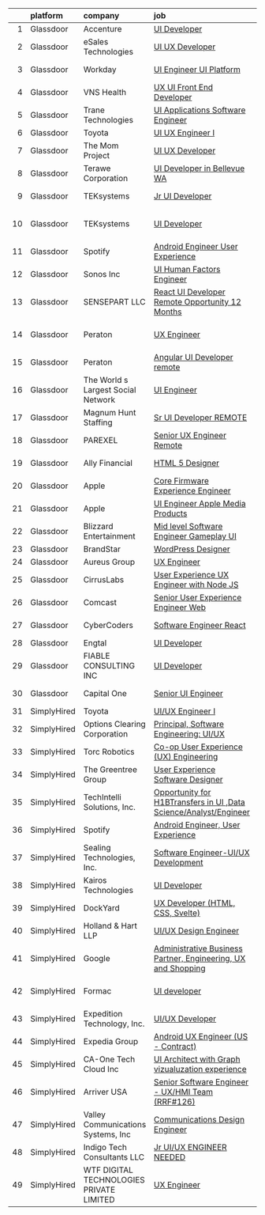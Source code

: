 

|    | platform    | company                                  | job                                                                                                                                                                                                                                                                                                                                                                                                                                                                                                                                                                                                                                                                                                                                                                                                                                                                                                                                                                                                                                                                                                                                                                                                                                                                                                                                                                                                                                                                                                                                                                      | update_time   | location                |
|---:|:------------|:-----------------------------------------|:-------------------------------------------------------------------------------------------------------------------------------------------------------------------------------------------------------------------------------------------------------------------------------------------------------------------------------------------------------------------------------------------------------------------------------------------------------------------------------------------------------------------------------------------------------------------------------------------------------------------------------------------------------------------------------------------------------------------------------------------------------------------------------------------------------------------------------------------------------------------------------------------------------------------------------------------------------------------------------------------------------------------------------------------------------------------------------------------------------------------------------------------------------------------------------------------------------------------------------------------------------------------------------------------------------------------------------------------------------------------------------------------------------------------------------------------------------------------------------------------------------------------------------------------------------------------------|:--------------|:------------------------|
|  1 | Glassdoor   | Accenture                                | [UI Developer](https://www.glassdoor.com/partner/jobListing.htm?pos=109&ao=1110586&s=58&guid=0000018113c461f4868870855ae5ff6a&src=GD_JOB_AD&t=SR&vt=w&cs=1_88b8b156&cb=1653894046535&jobListingId=1007896601129&cpc=D69957E0862862E0&jrtk=3-0-1g49s8ohcpv1e801-1g49s8ohpq0ta800-9bb60e06a030e141--6NYlbfkN0APE6fJhDGMuC5jbJTJUCIacRGCS_mnoKGgY-k6jMj3Os1Vlfk0IYRj9WwqjqBzk7obuJZ5Ty4UDGgvfiQh4449kyZcv_6AJulA2UipyYwpUw8p0zq5dKa1raenwfGjalYgtL0OFxPVq031mEBufGItK4YyFJuuaFq_o9PqGaRgRwQTqYk9BXetyDdImdrYZ3gYY2g9RmlZTIJgvOVnMA1SYvdRaFgrT5cyWpmrUCH2qF2VWwSLM24iSLetLZF2j7dNt1W67MvBjKgeeFNGIQwqrF2SataAf7jkT0b-qbcWsABJpPUkFWsSPGOB-afZE9ON3O6wTUE9yZk204Uyyl2SkkKm8Vo9OaJju2Wiehg2_1B-L0ExBsVPeOOIPuTwEfQZAVWWkRxDN0_HyD9NYUj6E_1IBS-NF1pjSN32eQHz26SQYZDwu-5lxCpYmRCYbOKGlGTgaPwS1CnipvkcgRM8qcf6PAqJgFFGw-V0iE7-3QGTmXvqUkVJaHB14gi5caXdbM8wBV5zVSdpGi_bEUIpqQL5u-HPZXlycBrRGQuEFOE-4LTDg-lBBmeoLPonNletxDNHpBruHrcyoEzSmmOhN8sQnRQ8lWC0bG0s6vypvPeKpwEKe8g4)                                                                                                                                                                                                                                                                                                                                                                                                                                                                                                                                                                                                       | 3d            | Plano, TX               |
|  2 | Glassdoor   | eSales Technologies                      | [UI   UX Developer](https://www.glassdoor.com/partner/jobListing.htm?pos=124&ao=1136043&s=58&guid=0000018113c461f4868870855ae5ff6a&src=GD_JOB_AD&t=SR&vt=w&cs=1_205f9bb6&cb=1653894046537&jobListingId=1007900697465&jrtk=3-0-1g49s8ohcpv1e801-1g49s8ohpq0ta800-e719f2d9e5b55b6b-)                                                                                                                                                                                                                                                                                                                                                                                                                                                                                                                                                                                                                                                                                                                                                                                                                                                                                                                                                                                                                                                                                                                                                                                                                                                                                       | 24h           | West Babylon, NY        |
|  3 | Glassdoor   | Workday                                  | [UI Engineer   UI Platform ](https://www.glassdoor.com/partner/jobListing.htm?pos=130&ao=1136043&s=58&guid=0000018113c461f4868870855ae5ff6a&src=GD_JOB_AD&t=SR&vt=w&cs=1_1b178f1d&cb=1653894046538&jobListingId=1007891687468&jrtk=3-0-1g49s8ohcpv1e801-1g49s8ohpq0ta800-abf9ac628bfc9342-)                                                                                                                                                                                                                                                                                                                                                                                                                                                                                                                                                                                                                                                                                                                                                                                                                                                                                                                                                                                                                                                                                                                                                                                                                                                                              | 4d            | Pleasanton, CA          |
|  4 | Glassdoor   | VNS Health                               | [UX UI Front End Developer](https://www.glassdoor.com/partner/jobListing.htm?pos=110&ao=1110586&s=58&guid=0000018113c461f4868870855ae5ff6a&src=GD_JOB_AD&t=SR&vt=w&cs=1_2d6929ae&cb=1653894046535&jobListingId=1007901437375&cpc=FB7E4A1762AE5BEC&jrtk=3-0-1g49s8ohcpv1e801-1g49s8ohpq0ta800-9ad0c6338df832f1--6NYlbfkN0AsH3E7n5ny7Bi-dP3F5AKWLEV5I-6R1KnenKG6VJTQLziLDwHlgzFTB4XmwZNSNDAqfAc4alw6ELLXa0dV6Y6DNJKHCcp01v5tOSsgkZVNjaSPVA3GQKxkFrfyX0A8fj_FGk2holKrHG-E4M3lZeqSJgYfjplO399UQ46T3w6aqaCCyxg6STQVMwEZ0EM0E2x00_VEOx3EYGAjeZYor9ekb8mEj6zgMYQyQaHjLAINmEL-iSJ6Kfk3HqFJAy2saxQeJDVId_SvaYn15w__gWYidSxC-NbP0rGzWZFDSGkvJHh41veJ9ngGL2CdO8KJtoo8hiUIzcbcL30QZGqysEUJbOreD8sBGiFbQVffeIZKPLeKnamt5xtlkL1zxVzbHBVwLyf36H7FPPYit7H_aao2o1wiWMqmLVwgfWb4XSdx8SvcAQk51deY)                                                                                                                                                                                                                                                                                                                                                                                                                                                                                                                                                                                                                                                                                                                                                                                          | 24h           | New York, NY            |
|  5 | Glassdoor   | Trane Technologies                       | [UI Applications Software Engineer](https://www.glassdoor.com/partner/jobListing.htm?pos=104&ao=1110586&s=58&guid=0000018113c461f4868870855ae5ff6a&src=GD_JOB_AD&t=SR&vt=w&cs=1_3ecb06a1&cb=1653894046534&jobListingId=1007892151561&cpc=147D4D73437F2C39&jrtk=3-0-1g49s8ohcpv1e801-1g49s8ohpq0ta800-a440d0cae0d8716c--6NYlbfkN0Da44vtOp6gikr8DZH0EXuV_TqGL9GOBsYLC_HWBST2HHQE6ZuzaTGDDLQ99SW7YuLpkPXQqF7oEX6PtmqV3YqcS4xDreCGxzT1UE0IEyoRoXtU9c2km0WdHIg3TxE6Pqsr37Sj1nuEs-PL9mpjv8XGeJ1zYgUpKk1sRj6ltpvw54HQYZTqIUQgYfMUJu00L0gIYvl8BSybNJc8LQ2IcnEr4gGPuaSCOOMzI0ZuSxQJ1lNMyrKL9qSy8HV-3_TvcGI2lof4rDYqMwl_U_pMF-ZiwlJQCCcB6jIAODehCEeuAt6ZEVC_HLjwyUgjqumWpMoB1Oa7AXFUgvbpzR7gsd5hjd80FQOpQvebhT-ig3H-953LugfE-0_M1LkmXBhviqrVilj38j8GM-gitpJ4b3NCSCHsXgdkTZO92pIrT6Q13fSfgjJOJ6iysdUBpkZ9iVBdMnWSw1lD5E4KfMO4ynFclhJtWtPle4X8ToVbu91eMKLGryta2w9JVdy5uqe-3ipc0Bk2t1VRCVksI2nWU1HdIU5EbMVa7n_rLEsTmzmvsmI93cM49u6arItnox4f97dFYAzpE7UniU7J3yGE2W9DDYPszpnSb1rbHNCD9sjSiy0QnV6lt-rGqy53SLieM4lz03RMQbvBgtQGQUuc0NvORN7jqp5NEkM_LqsWCKAE_7_cj5Hu8ef-qpexrclRZMZRlNw25x5NU9YRX4H5MoLELzHBJN7V3cQ3lM6Hvjqhc2J7z8iI0cZOcjJ0VdgfNv3h4_eoeVhLDzJUFw5PRzS3YW86PGyLE2fAB-nC_QOMWBaKQxZqE9Y9zxefVU9UpsgwpTEiPObZ96ue5YaPGbpFa9ZTLM_1MwHsKq_zyanfur13tYdddR6LKXb6WqCETby_gVihTWoBCNW9gbpM50h7kfYmot-K1jgOPj59uUPCx0Hfv92XyTGP16EUlokSSL1NXtq3gBPVBFp-95gqAxGoYBMqRI0taUwFICb5t-cT9fnhIZAREI0z0vC-yC3Xw5HFkS86A2dK5wPT0puT_KzJuKUmCSUrexlusywcFdAH2fIuM52YjaC_2HZbjkYAMLEwIqVEIkcd0EXJC2HuGvhRDFhlycOoXJcwVJgg8Snzgr_LJjiLpWNqrx7jT4H3iWWlDakZhrWhdAYXCvmQin4_)                  | 4d            | Saint Paul, MN          |
|  6 | Glassdoor   | Toyota                                   | [UI UX Engineer I](https://www.glassdoor.com/partner/jobListing.htm?pos=123&ao=1136043&s=58&guid=0000018113c461f4868870855ae5ff6a&src=GD_JOB_AD&t=SR&vt=w&cs=1_b9a417de&cb=1653894046537&jobListingId=1007873584971&jrtk=3-0-1g49s8ohcpv1e801-1g49s8ohpq0ta800-9d3f972a76d415fa-)                                                                                                                                                                                                                                                                                                                                                                                                                                                                                                                                                                                                                                                                                                                                                                                                                                                                                                                                                                                                                                                                                                                                                                                                                                                                                        | 11d           | Plano, TX               |
|  7 | Glassdoor   | The Mom Project                          | [UI UX Developer](https://www.glassdoor.com/partner/jobListing.htm?pos=113&ao=1110586&s=58&guid=0000018113c461f4868870855ae5ff6a&src=GD_JOB_AD&t=SR&vt=w&cs=1_8eddfae2&cb=1653894046536&jobListingId=1007896400746&cpc=56C4EA4A1A191A49&jrtk=3-0-1g49s8ohcpv1e801-1g49s8ohpq0ta800-11338660236dc7e5--6NYlbfkN0BDp_epf89aHDQhKpPegNJQ_ldQpEFZQsM9OcONMGxWx6pU56EKHF58QjVdAUvn2gU_Aj6odxKroJTXHQxb97KH7onjt_WMSCm8TWkvBYGXbyKwjKosRWFNe_YSlC9dY90370d8TJA6vOYh8p1K9ASuqmO8XaeRIHVJeaFeWXCNqsWLa9ng02Ge2YYMh9H22EcoFncZ_DJmPue50cOMF0BHNbmEsnm_GxcTOI3sEKtRhy7-kwoZUbEJxE-IZ5TdyEr8h1-rgobCJNYCmvQ-ImAYEytI5tAiBfBT_F2xdPZZ5qq9rJP_nj6U93p742PImLm53xbwHUAs73VS9P4PC7-3XReqkRPkZXFWYbqGTpMhDjxxy8c_WfkaPcSg0EyA0wEbfcjmtrLeTFVJdQq00IJqoNhn4rbM4Dd4wv-F3AzaQ7klqvsOWLoImdrsfSfZ1XzgXYnnSvvpaYGhPzwBjOG8Uugg3GatCehtwIyjg619vf7-x7BLPOGOfaBpjR_sRlFYx72yhMfQlIhEJNy93b4eAz7vhwXH5C3yiZ_7APPUD--n5H3Hm4yZsVxVDC3YBi8%3D)                                                                                                                                                                                                                                                                                                                                                                                                                                                                                                                                                                                                                                                      | 3d            | Remote                  |
|  8 | Glassdoor   | Terawe Corporation                       | [UI Developer in Bellevue  WA](https://www.glassdoor.com/partner/jobListing.htm?pos=101&ao=1110586&s=58&guid=0000018113c461f4868870855ae5ff6a&src=GD_JOB_AD&t=SR&vt=w&ea=1&cs=1_19b91864&cb=1653894046534&jobListingId=1007900149433&cpc=087FCE1F8A501AB7&jrtk=3-0-1g49s8ohcpv1e801-1g49s8ohpq0ta800-c1ff32f4f4e1422f--6NYlbfkN0Cp_WSJKd_Pz82imZmURPbhd3kYBsiZi4lpMLOH6vOlLErgHEpgfNVH7QpIVZOBPGJxkgUlcjByhOgPhjT1bzqZ-M8-CuZTcseKeb_ogxjtcGSfieEV7l2gT9ViJ1zWOl1Kf99DToiu5u7eZbZfJWBRA-UcgmUx1VsWTMW0gJKCcH6yxzAdSvg8dYx--1PgSBuY72bLzhucppS9z1QdomteZmhU6WyMnM2t3yOhn0WOxH1YmRuyBfnrAY6UY-B40Ft-qv8YAKBfs2LEBDki0AwBdrVcbJa4SvjDwTy4ST3XcQlHlxYAzxYyktQBwnHe0AL05U3qxOw-lyd36VhHGtKuISitSRFMQiqGStdjTKptjbeFSCG6gu4J4mgpF2DsJzxKWnIowLfJ6Uh9CeJ1OTeCkRaLA9qIV-xP4GtumLYI528ylewsVAdcz3isAbYbFqMKnKwo4jXVX9_k3kZPGVlqvb61T-WyHU__uLL-ahh4o2A4Moja3oRqmWMpCFCvM5-XLM8slaFg5A%3D%3D)                                                                                                                                                                                                                                                                                                                                                                                                                                                                                                                                                                                                                                                                                      | 1d            | Bellevue, WA            |
|  9 | Glassdoor   | TEKsystems                               | [Jr  UI Developer](https://www.glassdoor.com/partner/jobListing.htm?pos=121&ao=1110586&s=58&guid=0000018113c461f4868870855ae5ff6a&src=GD_JOB_AD&t=SR&vt=w&cs=1_c6166fe0&cb=1653894046537&jobListingId=1007893638698&cpc=F41FEAB56D215062&jrtk=3-0-1g49s8ohcpv1e801-1g49s8ohpq0ta800-da3666d526cd1485--6NYlbfkN0AuKz8EBO1xHDEL7V2YF9xF3dC_I9B9i-Zw2Jh8clPMK9BxhHDJszxSyW718EipT5NC5IoCf-n2g-0VdV4fDL8IW2sF55RYvIvA8qmW1mOCeNl6aW_b-mKAo1AZVKnVOOS4M1scR0i6wJIFKlEk7Oe1AT-L3kJkAWBiOak_jiGwXnrcHQkTjOWwTmA2rJpfpt852pu1PLWPaPcJMui11QvcPgD9-uw5F4jSy8Mm7LLDZgbSydBQ54jJlGn1FLr4Gpjd9EBykUy8Eh9G6d26AzXHbsWszt_npbEB9HifkH6QFiOLHXKXWdRC87Wmy_LCnbGDtViZf0B7qhG1X4vZk-O-NbPZp7d0RZ5yCMHBFLC-20PAvlt4MVhyY4vkyMhpdzpoSLsaZOvysBvKJCADRlTw9zykySl8TyMDhywucj9O8v9OzWGc2h2PgTd0a4dxOApdHvGtOZvn_l2t90kt8Hf9rPTnkMiys8VWj9v4Dua_7VGsvUVmdUnP9C-x33FzxQJ8VTMB0bv8ZHuMDUeCcwb4-KsVstUUEbBN7_0bRDPAj6aprW-etyT-RO4SlnWRuPVNaEPpZdvjkGxDCfvYRIdD8Srq3XHZWBBVX2lEJ4WqTMYaLXQUt042qMwxwp7A9yB6Oy2Vbxj7yFJhgpFHg2Y0WroAntFtmmC1pWddIujN9DCqeetyPE6JdgJ_pzAAyAFS1LZOxqZZSdh3GHPMG5vsblR4IyvkC5-wQfxmquT1kXNDs2M3cHslGrLSq_vwkvCOETmg31cpqY19GOmDUmWKc2Nqf5WdoVa3PQgrH1B7AF7kgqwXeXIU82IbiaGPkurTGrIe7jMh9ALFHr8jxRRYOoaQRCv36SCMTjGqQmkB_DB4BH0QXXD7fMFZ_2wwDCGgz3l-xX8PnCEdx1_C7-fY1QAcwNzQ3g7jEViWsP38EQGuRPQhl6tvaO5FOciJoRQ%3D)                                                                                                                                                                                                                                                     | 4d            | Charlotte, NC           |
| 10 | Glassdoor   | TEKsystems                               | [UI Developer](https://www.glassdoor.com/partner/jobListing.htm?pos=118&ao=1110586&s=58&guid=0000018113c461f4868870855ae5ff6a&src=GD_JOB_AD&t=SR&vt=w&cs=1_5fd4bd14&cb=1653894046536&jobListingId=1007899975066&cpc=6FC5BA77C9A4CD78&jrtk=3-0-1g49s8ohcpv1e801-1g49s8ohpq0ta800-ce715bfbd25dae1e--6NYlbfkN0AuKz8EBO1xHDEL7V2YF9xF3dC_I9B9i-Zw2Jh8clPMK9BxhHDJszxSyW718EipT5N7Q3Ekx4d4qi2SJ7icRayV1QmNpZwwYWRADWn0lpK7zWSkPIddu19Hlrmk5p7Lvzxv3elXwP0IYoxJxDOrN7Zz7ZcD3Daty3FA-3NGK_Av1JsscedGiTiWJuxTJht3sziQsorANva62wQPw5ChlLueaBb0QdRtFvva09FpdblKzdZHZe7zCvYEOqE5gwUMvqCkzQrkZZr0Xg9T2qHIFUTCpz8gbSaUmtp9nep-O-NqjkBuLo-u6eNt1u8xLM_0_iJI8Uhz8zSLNKdLL8kDFz_xbrJedoW0Oy61KcxhAy9yzeNVEHaViNViebt9BcKSYl7GMNoQL2PC9QeDGrJ3H9rzkaeNTVyAwvfoTLtDSu81dhqToHPpE18Vtb3M0uB-T6T1lPSNTtFun5xHkdfgaaP3UthKy-RipwNySQrDg18U_-KBcGMFRdIC9bqi_kR1mWOCOYxcaxiybthms2EmkqX_OfDk5WLzL66s2E7WyynwPUHv8dpUtlTV23_4hBV7rtkifO7g5SxHRVrf61FjrCaayBHnRu7GBXLA-kUD2M2YcNDT-_3oFgfI96puh54n6pguF-vFFxqwFm1D0Xof6IX9oKkRmoPKTWCpPKsrh-7AFFcN8IAE7DbUbjyn10H7tSgSx9Oa1wIZ3rKBRlCLFO4XvLGQ-r9IDsE2q4eZhgBZ5rHiVSM3iS6Vv6xwAB-yaLuYVpB603icNU90S_6qDLTPayoNQMclNLz1bqu6rL29oXIsPM82OOBikS31yhsGYUIQwc9XIeCMWS2_hH4cmvVdjHguS-VlC8_i2Wudz7m2p1oIb87gD6f1SVMP23Nka3Sj40nWmLqIGjuDi9rtD1yNZF8vjJyFUjDhOANpsXZQ9XtinIeWGFJYve5OWuanOio%3D)                                                                                                                                                                                                                                                         | 1d            | San Francisco, CA       |
| 11 | Glassdoor   | Spotify                                  | [Android Engineer  User Experience](https://www.glassdoor.com/partner/jobListing.htm?pos=125&ao=1136043&s=58&guid=0000018113c461f4868870855ae5ff6a&src=GD_JOB_AD&t=SR&vt=w&cs=1_77f76915&cb=1653894046537&jobListingId=1007897997035&jrtk=3-0-1g49s8ohcpv1e801-1g49s8ohpq0ta800-b4acec4aa6456567-)                                                                                                                                                                                                                                                                                                                                                                                                                                                                                                                                                                                                                                                                                                                                                                                                                                                                                                                                                                                                                                                                                                                                                                                                                                                                       | 2d            | New York, NY            |
| 12 | Glassdoor   | Sonos  Inc                               | [UI Human Factors Engineer](https://www.glassdoor.com/partner/jobListing.htm?pos=127&ao=1136043&s=58&guid=0000018113c461f4868870855ae5ff6a&src=GD_JOB_AD&t=SR&vt=w&cs=1_e6763460&cb=1653894046537&jobListingId=1007877047303&jrtk=3-0-1g49s8ohcpv1e801-1g49s8ohpq0ta800-b27dbd96065adaa7-)                                                                                                                                                                                                                                                                                                                                                                                                                                                                                                                                                                                                                                                                                                                                                                                                                                                                                                                                                                                                                                                                                                                                                                                                                                                                               | 10d           | Boston, MA              |
| 13 | Glassdoor   | SENSEPART LLC                            | [React UI Developer   Remote Opportunity   12  Months](https://www.glassdoor.com/partner/jobListing.htm?pos=128&ao=1136043&s=58&guid=0000018113c461f4868870855ae5ff6a&src=GD_JOB_AD&t=SR&vt=w&ea=1&cs=1_6a5ea971&cb=1653894046537&jobListingId=1007885369787&jrtk=3-0-1g49s8ohcpv1e801-1g49s8ohpq0ta800-487bf22ac2bf334d-)                                                                                                                                                                                                                                                                                                                                                                                                                                                                                                                                                                                                                                                                                                                                                                                                                                                                                                                                                                                                                                                                                                                                                                                                                                               | 6d            | Remote                  |
| 14 | Glassdoor   | Peraton                                  | [UX Engineer](https://www.glassdoor.com/partner/jobListing.htm?pos=103&ao=1110586&s=58&guid=0000018113c461f4868870855ae5ff6a&src=GD_JOB_AD&t=SR&vt=w&cs=1_8a0b13d1&cb=1653894046534&jobListingId=1007890723393&cpc=21001CD36CB5FE0E&jrtk=3-0-1g49s8ohcpv1e801-1g49s8ohpq0ta800-23fcaba030f77565--6NYlbfkN0Cx7R8OmodZU4Ze4hnUhR0Myw3_voyDLMHXumN7ynSuTrXceT3foN28OOGtcbbQ_74ODhSfwXe6eH8GXX8rjNUYwgZ3QRaaGDM5nf6nZyZ3rrjCJQnF26jD05UVtNang_5WhAO3rejQu_9OJDC0vWifnHP3NKTC_4uZ0BgB4JVHyITwfGRUUQGeQKQr09zg08gcd796FVwcRL4l9z44ACgdeX-HCWJgZIU171Sjr2F_pohJdoDg8hFqC6qhSS-zIJgE1t5TNRlyOj7Qfprl1pakw2D55PjtgMWYoPdejQb-HyRudNo1pv_sfueoi8KEHkRc_GVtkDz1WOM5J1oQLd9L_2Pu0zn9x7vfayNEgdcXRk7O0SqXUCg7t46RvyrN-pRd0pFniCGtpTru5-h9ZPs5BhZoWuX38eMiBvyldKzQ9WYteN2Bm2-j5YugsxHDkeW0Qj0wAX1dgGRTdNa0F-nsGmVHcj6WR8L7BohSTpDTk1TQK4WiMgzC_JP_GqqpQJhp31ZVd-Uiriptd0FE_c3WgzuppOFqRcf1lWqnkAPYCbnQDAC3GNHgMA8leNfD098zO5BqT2ZxGC6AwoBISn3n9QSZFNZyBbptRJJHKOw1a7VVpNikmFo-Cr_HbwV0WuMbazqKqtSs4sXy2sVwQmS6Q3i4zpK2jyQD1CbwpaOnjDsPVHTDfhl7irb-4_xt6HyQH-IOZv2qD-M3wpYohY4hXCjlMYudZ33GWB_bxX1puejREpMl33aFUCIhV5OXNCZboAZHtppK2t9dGAeOs43nsefawjqAVo8LkdUFemETvXn_KalgMMoS3CK61x3nXDlU_KYx0aQYjbuT3vMiItjYkuXJcWE2tH1pkc2axDz5zqYa13BMvIRWMXtePIymSV5AH9d5kC6rg0fgTsfGf-7Rh4fDa3CcUL1JwRHPX_fkVY0ixiDu6Y66JsGAnKip6wd3gq8chjPNaVAmjy4j6zsLdhuVhdOSr6vUVsVKNZFEHH7Uw_OlUhCeOP8EgPs_oKlWLTnMZvtjlquYcVpWYBp_F747xFSaEhKbGCdlEPvCHXaTMZKoIR5c0haHVt6k_T-KPcR97r6yy8lErCvpnVTj)                                                                                                        | 5d            | Annapolis Junction, MD  |
| 15 | Glassdoor   | Peraton                                  | [Angular UI Developer   remote](https://www.glassdoor.com/partner/jobListing.htm?pos=108&ao=1110586&s=58&guid=0000018113c461f4868870855ae5ff6a&src=GD_JOB_AD&t=SR&vt=w&cs=1_e295cc36&cb=1653894046535&jobListingId=1007874017506&cpc=81AAE51C33FDE227&jrtk=3-0-1g49s8ohcpv1e801-1g49s8ohpq0ta800-4d0f8d86f214cb27--6NYlbfkN0Cx7R8OmodZU4Ze4hnUhR0Myw3_voyDLMHXumN7ynSuTrXceT3foN28OOGtcbbQ_75hkZ4KW0fuE74jSVBW_DJS8VOZNrBFHGWrGPWb3-qP4P2NKmwnLrVuBWJZsPloFfBViaaJliSvcs--y_1Cw7ac50ck-6GuYjFIzE78SuxB2Hi5KB7n-4_yQaTHAGZg-IBuF2uBGrh0it3lcwIPGlNx-lRG-SHYsIBc8ZF15xZuo1qzB8LR-uHMkzgPj2heNeKDaD1xM5rFecMxzFVTzDZAzO2SWh5QY2kUyP8Xe_CUtFANrO4ziIc4FQBIFlcwqBb-W-i-swZKC7GEooqHo2kSv9pkOx-VNJh-zS5QQX9r86zmgfyzs1I1AYGaRaR1jVS4UKLjY7H0YZXee19Ker4K2sBEQwz-yDuoNC2rv5W3zt6ZdfpgspKrNgKf6VJmZq6pUtJEqq1wjitF77kgUmxJD7AfDlxCUgn9zMorNhw40KQXzR14gf7vaenbnluW-BZ3Vnzoewg0pt7FKuIAujXCI82KlrKpgEZsArSH-MQLkIlhy0NsxwqKUQIyz4zXS0oz1AjHdsiCr43RL0QbeOvMgrrQnKxmgxC86rJL3A3RPJusqU8oCfCtqR3ApmfBOq9jkUzoEYks21uczwB5IlqD9xgeaLiILtskrdECQ5f4_99fOpVsoyKDpsBWWb6CqPoSY9tO_jr8CFz4yJqslCRFbkXU1j-0stlnxJbX1riODosbqais14Dpf3x46WWdX14giU93O7zO2ybvvY9fcobBtiDwtmKryzCROQNPLMt3vLyOO9LsSD3KWU9Y4rYb-8ps6XJUuUKRmuSIwXrohTAa8Y7igK3x3KUgzeoxxOB6Yje7r7l8h-LJFnZYCoEHj9gkyzADyoXyeuLtHViK0T9eu5N5v6EkacqcyIDNs9I6zIGe82FiRH3m806Fv5Y06pr5EZWnVDH87SMnXV0h4NUBfJYE7qmC_r21CWsuaS5sS7Q9FYc45B9YvJ5Vvn2njGHBrr1-mtiNVTARR_UrnB2ENSpk8wumRn6iyBfB_y4BUhojok4uLlIVUuJTN58bSv4fZb0nDKRgXG4WZuUZrkqOg22TLGFxe8MvanAIuJ7uc0RYRMjbOCW-Wu0oWQBH4bE%3D)                                        | 11d           | Chantilly, VA           |
| 16 | Glassdoor   | The World s Largest Social Network       | [UI Engineer](https://www.glassdoor.com/partner/jobListing.htm?pos=119&ao=1110586&s=58&guid=0000018113c461f4868870855ae5ff6a&src=GD_JOB_AD&t=SR&vt=w&ea=1&cs=1_45f43c64&cb=1653894046537&jobListingId=1007878120617&cpc=654405A9B1E0A9F5&jrtk=3-0-1g49s8ohcpv1e801-1g49s8ohpq0ta800-fa867e1279c29214--6NYlbfkN0DSgjPPcnEdvoK3uuxfISLALE6pB1FR7YSHOr_tSg5_QGIhoz_2VqUepdcKLBLI_zTOJK91ssvwOYxVdesy09EthNCApiaBz9s7WhY63LMbWTYY1LWzdYExleQIi67THxPAb4zS4vX2HaaaUMFYy2Jm5braMYiEpD4R9PXbEzfdHEyHLjPL-EuqPlU2AiDK4KlM9PSaDdaf20jVn2s-uSYHTMveEBW7ViOWOlTJ_2_l4WpN69fMCgV3DPDM_PeX9NOjQ5fzSdOJp2SakY8c2B3mk6yc81n4372d-SIJiFwhA89ku-5d4jGq75-mK9xqtUSc9otjrliwI0XB-Aocbo7rIXsvwFkMmIpu2xvxJEnWcSctNDKtrVUrupPSZRsnNc9sbM2ZBVFMaF-Jb6HzUJ-cukYD-eP87SE1-pj1VwtCw2JQbiR53pXYs_d0c7ncCxgswHXln8hQoOCMRd3B5Cmlmh0KRrHQxC8PXu4x85esj65Eyj34WMVdamgaznlJGkLBhKLyWAOBQ9ldrN0JFeamECB_AluxL-fOxJ6xMyJ46pzMgiz89JMEYlZ5guWL6ZedXaqmJsYk5w%3D%3D)                                                                                                                                                                                                                                                                                                                                                                                                                                                                                                                                                                                                                                       | 10d           | Redmond, WA             |
| 17 | Glassdoor   | Magnum Hunt Staffing                     | [Sr  UI Developer REMOTE](https://www.glassdoor.com/partner/jobListing.htm?pos=111&ao=1110586&s=58&guid=0000018113c461f4868870855ae5ff6a&src=GD_JOB_AD&t=SR&vt=w&ea=1&cs=1_10ea974b&cb=1653894046536&jobListingId=1007895699717&cpc=14D5209370AEC984&jrtk=3-0-1g49s8ohcpv1e801-1g49s8ohpq0ta800-6fa722dd77c591d8--6NYlbfkN0ApPMyXrjGHNZ4HOtR5bp3hW7-r3UAVomwaSEEjEZthep-agx4oXSa0iDI1lwM8UrSUXmIT1GhlvB4i-t_tB2J4k9H9j7Q9FqQhGcTl9pdOBgXAAOZY2J9VToEycVPMQNBmOYg9gpwdkwWBwk9ccTI1Q_kUTmqXePns-7-0KIU-hobHuM7Q1htGIBmOtoOHb4cAivyrI5Ve-a-HjOmJE6n0_6WaEMA7Tdja5zowpwv07zp38g8vAxr5PEtaI7FCivO4g36ju8C4GtgzwftcTmUlPR2QBmMvW2E-sC88lpF0tYnohveAqVk9u9MtZaXpaWRNyRGc4uySPdixeYynPRblsGjcOWalOdhRgfqDNs_JS0MNMtjozMGqCVvtLVj6IvHIGBysGlH_if4icFRQeU8rWWffYePcmTe98-eo7xAgIapAdur-sJRIiKPzAK90vke3wK1pa1EpPdIaw7rXcA_DrtdzgLKLSd9TvHHzB_R8rXGa3neOJ0Xs-OEC7cRSnTMl-WoBC222OA%3D%3D)                                                                                                                                                                                                                                                                                                                                                                                                                                                                                                                                                                                                                                                                                           | 3d            | Remote                  |
| 18 | Glassdoor   | PAREXEL                                  | [Senior UX Engineer   Remote](https://www.glassdoor.com/partner/jobListing.htm?pos=107&ao=1110586&s=58&guid=0000018113c461f4868870855ae5ff6a&src=GD_JOB_AD&t=SR&vt=w&cs=1_06972435&cb=1653894046535&jobListingId=1007901537579&cpc=B101C867B3EF2D75&jrtk=3-0-1g49s8ohcpv1e801-1g49s8ohpq0ta800-a71f14e474b142b0--6NYlbfkN0Awiy0szp24tPN-CLKKoEcPPgeke7kxOMr2z-MVaD2GkpP576WiTWgsdVyZZB-hBKm99Be_hFxAdf7czYFWxhiFdXxHojryTIx-t_IRzIWXzyU4BrK0BZTUpFl3pcK-kkEjImhTESNAsBNztrHOfItRJBehKfFZFDaM-MCGVGoHVJlwp6kujnGLFlORxBjAqyRU9ebFoiQ7kxg-efwTcw7T0NF1ZEgPT_i_CYCYD5tnMxwHYsNJN4CeW4OeIRQ2AgeOLQTuNSQ9TA1ehPz3st8xXJKByGe0NBzBQwR0nHTdQAfuIf96SRShEHRZdFchCjZfvb2Nw0r3FQLQNc9uoud_Epf6HTIdq9xGkPf9cmJlzzGR-Xx33oqogJYWO5Uu9Pmz55USzo__HB3_XLanyi8T2zcpNa1NmeTm5KKEr8QOkWTiPs7ilVE4)                                                                                                                                                                                                                                                                                                                                                                                                                                                                                                                                                                                                                                                                                                                                                                                        | 24h           | Chugiak, AK             |
| 19 | Glassdoor   | Ally Financial                           | [HTML 5 Designer](https://www.glassdoor.com/partner/jobListing.htm?pos=117&ao=1110586&s=58&guid=0000018113c461f4868870855ae5ff6a&src=GD_JOB_AD&t=SR&vt=w&cs=1_7de1923f&cb=1653894046536&jobListingId=1007867391726&cpc=9908D8D4413DBB8A&jrtk=3-0-1g49s8ohcpv1e801-1g49s8ohpq0ta800-dd3b86276175e6eb--6NYlbfkN0DJ5QQ_XkAtnGD7OtNJBPWnMWX0-0yeBIg3SyIy7sPtwbzsSHHn3ObDFBkKUa5OGl8y0dJf7yi6WMV9-1iI2ctkQMj36Vqu3nfxqejcT7v8oHdks7-CuL-83cB3HB-Ah8QbIvJPvSePv3qF5JxlHe6ga12IDixKV-TTJAIQIQ3qh-fytSSuHd7UPzxv3sOMZPv8XfVdLqUESTiCey4SuFrry3z7s1wGGn7wA3NALATphPOiHC22FB3ezg60ZF3SIEFSRS1ibPNC1F-vWmDx7bYnO9MSasMtdbewntx35rLDUZ7xQko_Yq-O68DOLVpmbmJKU_q3CMhUmSGtGIO2LE5z3ABl1WpZkFHWconHlX9DqpSFp6Z65cdkVn_sMaT2828trgtRCkTc82iOZcu0A3wX6TI3FT39z1-zHAmLRFMjLql5RAqhVpJ262LtBIEhBf1Zd9hw5BhDYn3W8mfbmCBWTLQDXAoQgwNQ06j4nCUMoA%3D%3D)                                                                                                                                                                                                                                                                                                                                                                                                                                                                                                                                                                                                                                                                                                                                        | 13d           | Charlotte, NC           |
| 20 | Glassdoor   | Apple                                    | [Core Firmware Experience Engineer](https://www.glassdoor.com/partner/jobListing.htm?pos=115&ao=1110586&s=58&guid=0000018113c461f4868870855ae5ff6a&src=GD_JOB_AD&t=SR&vt=w&cs=1_ea3e9cb3&cb=1653894046536&jobListingId=1007881227072&cpc=2CAED5C921A5F994&jrtk=3-0-1g49s8ohcpv1e801-1g49s8ohpq0ta800-196dbe0938a735ee--6NYlbfkN0BvKrLyj5gPmtZO9T8euul8TCxuuKNOtzRJOomxnwSEodTz2Bc-sPZlADHp0xxmf8XHJKhl7DYEORMdwC5vocV19mZt2g9c8ul375iXaooKNIFRQ3rxoQ9qecPdtJ5h3ouFqhVpbpCmSnNcDACDG9HpEKgXRHa-vMXUKGGrBhw_YiZ7lG0ah0OJcAWLDTJ5Ifs3-zlyNO3CfWNG327y60UlNm6XtaqofHGYjIpYOvDVM54FRoWt8ycJHIi0dfl6DUgSwYqXgSeDV3b3c_W9RrKXecgaGeM6Aaz1hAVfoJMmgvfk4s1sp7V4TN4relNwnD30fCJzHc7_EN0yj4zDR7kaCL7doPGm8474ogV9otpYPAO3-BymR_7QMQkYr_G6vs5D14l3hXrjrpbDhQyOwJNafvO7IUFAr3Y-s0c_RzTJEKpiat5KcslT5ppzyxUDAXBkNFayrKWCyxbNC6uH9uVf74d3_60wS__jYWtsGtT0s2asWN41ibPEsrjOPSf268sGtH_kpZRaUjzQ-PBIC1Ht525ymaAzp978QIQ8VjwW4YK-BVBvc6dI1eFdIxtqF67DQNBgUqn-A_XdyXJEIIM86Ljol_7-1AdqL0IjqmojjJK4mg6ZvjutgVUNdKDjQjTIhOlQj8Ft0MxXMWo0HxkiPMvxBD--VG7Hzz_KPfpAmf56B3ADkPWwe0SmiliJxo_O3YuNEMZXUYrqSf8o4Y7Xz2k6xv_2VKhmqBDm8wT1E2huKvZJjwwqcA8d0DIux7XqTTRS_zvrj4mHM07yX_2P1DrWP0C8zu3Cdi4Wqx-MTlsbz9lfcDjD_-OTGkzh-ye3F8qtlJ45G5xgP4dgEsn1-BpBgcqD7w0TtnuRFemzyuFXFDxqz57G9jAAz52IqDWni_JHGReawJn3m1tXVzte4KLXGEjrKjL6d03MWAlwcg%3D%3D)                                                                                                                                                                                                                                                      | 8d            | Austin, TX              |
| 21 | Glassdoor   | Apple                                    | [UI Engineer  Apple Media Products](https://www.glassdoor.com/partner/jobListing.htm?pos=112&ao=1110586&s=58&guid=0000018113c461f4868870855ae5ff6a&src=GD_JOB_AD&t=SR&vt=w&cs=1_e2be0247&cb=1653894046535&jobListingId=1007888396744&cpc=9908D8D4413DBB8A&jrtk=3-0-1g49s8ohcpv1e801-1g49s8ohpq0ta800-5de0cd8aeddaecc1--6NYlbfkN0BvKrLyj5gPmtZO9T8euul8TCxuuKNOtzRJOomxnwSEodTz2Bc-sPZlFpP0h5lDivrQ-VsPLMa-bugQqrckihPFwfJRcbH-imk811KFF9-AH2uXqArqFbJrfWiM2BjxMQ-5UJaxXUDUWjtlN4M0_bIYQaPgy2mnm4LfHA8ro-m7f494uTKB67VBDcEGbXrIrZjb-1gzkNCFZVHSAvcckGTDxdoA5II8aWrpuvnPeKqUiQHnEn_CJgv3wjh6QSFNXtKMUs8vUvnGEPPLmb-NkaLCyxd6pLW4Fda0Kz0D6R2lhbfBQc8cjBjQ8lXN3Xndy7a3InYvnCc09453K68nkhqdWRkU8LEAsPul85bJGyFRLmjm4X9kH97029JEeZDcV9TC_syOLRegzJ5v0rMNdLKSr7BUjzkMrhFJiVZtrwZHXyY9RrUbeJdWFR-oQz7yQREjWcloIU6WElp6GCVyNTQLoFUaRkcaHQGDTOuFOp_J3xHI8zlVyBLQCR9oUtuUiwyhtxEKpy0Pbrc4k1jRbh3JEbAl54oXUAZDT3WcPwnsl0qlgyUEk-dvTZ27nufT5NP4xb7BGaD_F77hbbEIJv_qX5OEyNWaG9BeR3pK8rPlHg5RgehSkc15E5DUC08Or4NBQtK9rlY2zO4cMQfZPvN4zcXhDjEuqqfO3ndSyrC8twVM-udvs-aIFaqgqJ84H0m4dFMri0gslKLv2RHCmy_9vulFhrx4Bq4jOyaFg8Zupm5v2pL87kpsSKwJ1Givr7UoT3gKjzfgLmV-8FPulO-Sa9dgbl8c7OjBbCFua6qRVMnam3X4ubzZrQf9CebYDnpAVymmqIyvqR37OziaEDOXKXqfhzgTz3eJAIfzZOv6SkWjqFMh7Dcye54SqTMbcnrM4_G8xABK9EbBFWHdVKgpHYAi-fO572yxu1s2mRKO4Oq0MekZGM3R)                                                                                                                                                                                                                                                  | 5d            | New York, NY            |
| 22 | Glassdoor   | Blizzard Entertainment                   | [Mid level Software Engineer  Gameplay  UI ](https://www.glassdoor.com/partner/jobListing.htm?pos=126&ao=1136043&s=58&guid=0000018113c461f4868870855ae5ff6a&src=GD_JOB_AD&t=SR&vt=w&cs=1_9538f32d&cb=1653894046537&jobListingId=1007896475915&jrtk=3-0-1g49s8ohcpv1e801-1g49s8ohpq0ta800-6cbdbf3980ba27e5-)                                                                                                                                                                                                                                                                                                                                                                                                                                                                                                                                                                                                                                                                                                                                                                                                                                                                                                                                                                                                                                                                                                                                                                                                                                                              | 3d            | Irvine, CA              |
| 23 | Glassdoor   | BrandStar                                | [WordPress Designer](https://www.glassdoor.com/partner/jobListing.htm?pos=114&ao=1110586&s=58&guid=0000018113c461f4868870855ae5ff6a&src=GD_JOB_AD&t=SR&vt=w&ea=1&cs=1_fd6dd7bd&cb=1653894046536&jobListingId=1007867433038&cpc=3DB599BF2F4828F0&jrtk=3-0-1g49s8ohcpv1e801-1g49s8ohpq0ta800-d7a22880b611de15--6NYlbfkN0BKuvgbkNpLKeWFFyr62gtYPnOEND6JwWtRDQHvF_ULqmMoCCUUD5u7nFNCdmXMvy3RGmffqILI0xCtkC7rwoI0ZUoWqdosxhj8C_HUjzNmmb-vUcE-0g3dVvLvc7g9lwwm36uaaGGDqD9JMLyIcqHNpMWIWoOi_0s0mZVjjjGq8yw0R0kyC8rDtfMSHEsm-QiNvODDY6YA-3ASVsSvQ12bVnVlmv4mOe7JVQV5iW8KOogrweQoA3iYc9EbErIMO2j6PjoO6clSshZw9RFH8hvnoZuSZK8-xUBil4e6MSjyHwOZVn19-ApzzT2jFPYup3VSZkRs-oo0RqcllTYAOeyRCSyXL73_Tdv-tAHFamSS_YjJaYwiNyia-3-efpoizV4DbTgcSGnnC_pD61mYcg166UNiRGoRiORwCk7aNkCMnGR86nh3e67fJocMETVCak7o5jcn874UoxUNCmGTKUjwwGqFn0BaUlYkdgcYAZXs5pTJXG_lPTyZ_C0aN4yMSY4%3D)                                                                                                                                                                                                                                                                                                                                                                                                                                                                                                                                                                                                                                                                                                              | 13d           | Remote                  |
| 24 | Glassdoor   | Aureus Group                             | [UX Engineer](https://www.glassdoor.com/partner/jobListing.htm?pos=102&ao=1110586&s=58&guid=0000018113c461f4868870855ae5ff6a&src=GD_JOB_AD&t=SR&vt=w&ea=1&cs=1_86759c85&cb=1653894046534&jobListingId=1007895708043&cpc=E7268B2FBC00329E&jrtk=3-0-1g49s8ohcpv1e801-1g49s8ohpq0ta800-dc61bb9598ed9f87--6NYlbfkN0B5eA6Qw11BI3zueTkb7RvZLDHEiPQEsT3B8y-v11rxzXLX5dtvmTCQ7cQX6x8dWVyde12wMof6_o0xTGtqJBnyZmjdWxQzWytUKan41zjwHW7pUHTIoKAMImQVbZmBKoBTTiW2dCeCkGkfpcc0kugHg0BWFkujwEncWLBgscJVqNLN7LeBmB_u0wbSxxBaynTt0oSRscjdtnkgBUMg7F7BFyOad1s5snvzGe0YLvcURLTpOettKDY2hu98-dIcsUwWTjtjGpPvpV6-jB4EuOvml28sgv6C9z_j-Lyv0B7N1mbU6aQtpGCKl5xfVzzHuCB-N0C-Lc3iQQ3M56dY5ANhlz7Hq995Nd9avBVeEu4BWTyd9hi0cuRntnViRZ-adb4P7OylYgtPDe-2qXrCKjcStbBDuulDcwvHsVCJWofD74tvYs1kSGUi2cFdEwEhGKex55-5Sp2W7y9El9Nki_wVKLvA52a9i3VHFdv5KuW_efqqAiJqyr_WlL6dIOLY5FL6_r4SmV9mkn2MR9XDB12giJAvRLapI2M%3D)                                                                                                                                                                                                                                                                                                                                                                                                                                                                                                                                                                                                                                                                                     | 3d            | Omaha, NE               |
| 25 | Glassdoor   | CirrusLabs                               | [User Experience  UX  Engineer   with Node JS](https://www.glassdoor.com/partner/jobListing.htm?pos=129&ao=1136043&s=58&guid=0000018113c461f4868870855ae5ff6a&src=GD_JOB_AD&t=SR&vt=w&ea=1&cs=1_7cc7191a&cb=1653894046538&jobListingId=1007872877905&jrtk=3-0-1g49s8ohcpv1e801-1g49s8ohpq0ta800-e4cee7846b13822b-)                                                                                                                                                                                                                                                                                                                                                                                                                                                                                                                                                                                                                                                                                                                                                                                                                                                                                                                                                                                                                                                                                                                                                                                                                                                       | 11d           | Remote                  |
| 26 | Glassdoor   | Comcast                                  | [Senior User Experience Engineer  Web](https://www.glassdoor.com/partner/jobListing.htm?pos=116&ao=1110586&s=58&guid=0000018113c461f4868870855ae5ff6a&src=GD_JOB_AD&t=SR&vt=w&cs=1_90f74953&cb=1653894046536&jobListingId=1007872668246&cpc=217C45A42544DB93&jrtk=3-0-1g49s8ohcpv1e801-1g49s8ohpq0ta800-95feeb93a80b70c9--6NYlbfkN0Cj-KmZPsf9w80C8b1WzNVrlanjD2SXJjxuCbUWHsXPZkFBy4Qr63BQAuS2-2ewJq7G9aCJVTp5I8q4jewqVOe_2608rK6lkff1BAHnKH8_dQ5eTrtcRr0SwVgGTRBS1ce7zQAqr40CecrqQqQvJrRmiCw433GTLmZ1GYgTeU7F0Uk4d3SGcajiSGDjx5JnVa4dk12RvK_DK79vx5nqnANzZh4VCxNhuD2GH96ZvLbPgpLyxWquq66p8pEODFk1SLF9dx_YGzSjKWUpPTg9z3bscGbcdVpQEEoYYa2vha3d8OZAHOkJcUEt8M7VNkRy-7eIFENHhEWmPLE66joE7DTOvGJRfzqRGYda6oJKv2IzgizpBWZCRm66UlK4SF6edKlaySYHAiZnr9IGdANixduO6pks42YYBRs2zkkpLyxqNoC7Z7hGCIaslgpnhEc7gNzHCL17yLkaKiM3m8DpLgtuqfVdh2EuLcPmLYzjfMhSO9yu8Qhr8baLFz4Ngs3wG3mkg_NLOTR-l8Zpg6pfNmMZoSCBOJ8Zt2gf6WetceWZer6DMlHMD9fpCZWryHCGDssSe7o1ajFS9VXAXOVy0MIYAeLqjlhNYzIrSsQ9ug5_aqITwMvN-IT3DpOkAUQnu3cGwayOY6JZE2FGb-85F3rVIs6dh94PRdKp6Jyso8XLLoBiiiKnck2sbp1hy0D6z1PGS1SoZ0QKe3rRIuzEO5wvQw4g4M1dE-HfmqCI8LG52UfZK6b0OGfUT81_rlUY7af312UtauVqli0dnnwtZFvhG9CnnZ1zk6bjp2-QVjzcwyddqlx8_C5y4d36BavGQ2DHrD6iPjqqEQFfLRx-x6-C5vwvyc1buNf1EgupyN4m9KikhcCKQmnhP2myylL1ngk8hieW37XfaWBp5UpToQt4tRH1NNSw1UhPAuEjaurlMV0JEHXWlXEtNDJo4vnJZfAPs71P2NZzl3BFwxs6puLpXhfg4lLs6waf6NhqKKABtEEiLBgeWzTvaC2-S4yRuH6YrkP446AkI3DChl1KZ2yCBy_3SayQTXgH7tgWyEP1dIRJkoU8ztpfykrLqlOTrHYRULL-ZamsItSIqwUlN2am0FAQPEUpY5BVd4Bv0E3TPdOQ9mPjngcmIfLBPcbCn-H4C8da0Bpmgt1g-yVFRDwHt6E0haoSxCU%3D) | 11d           | Philadelphia, PA        |
| 27 | Glassdoor   | CyberCoders                              | [Software Engineer   React](https://www.glassdoor.com/partner/jobListing.htm?pos=120&ao=1110586&s=58&guid=0000018113c461f4868870855ae5ff6a&src=GD_JOB_AD&t=SR&vt=w&ea=1&cs=1_83c2eb50&cb=1653894046537&jobListingId=1007899082281&cpc=451933188B21919D&jrtk=3-0-1g49s8ohcpv1e801-1g49s8ohpq0ta800-1791cb4488947d77--6NYlbfkN0CpFJQzrgRR8WqXWK1qKKEqALWJw739KlKqr2H-MSI4eoBlI4EFrmor2FYZMP3muM2xYGAy7bF51yEx2d66VWYPYTMnt6vf8dN-ww8fGiawOuXB1Q8pxxpcVuP35ukDO1uK44oJ4lg4UtH-VFbaVNblrsfnCXZHlaQHzwcyl4H3oS5TgAg93KptZ3la0XZFgUn19Fv_8Yo_P3BCqX5xTsXKwG8rlapPOlMWhhS60RC9z8LQ9R9YxLfDthQGWQtGjUh_gxMctQWYr-ocdvWpmRiar50Xpv-_NLWCQ2yVrYvfeP2LsATZkgh1vgYXQZr7iRXHHjPCkMdvwdKUGu9ldMct5AT9ipb6ORWGXrhhyxzxMpJQQX-w4x5dkU7pFv4NfGcDGtQzaiFC8ftGXgoFW1IOVU7UFcSF9RLz0ft9dFC2bMEngQq_2cZ7Zt-HmeCNDe0xbHCk-z19o37Fx5bzhsnzjNj_ZMLAul1IjAefSErFXHGSys3bn3FmG8TuX_ZLqDjQg-kCwBRCBR00JZ5k5zJmeqNWffSZcOeJtbKBA7B_YBRTZcaJkFaE9__xoe8ooOIaF6cMcYAiW03g9MDjSTVEPHesRMXSiY-1P9XpbvK4yekoqXfQyUwBhqoyj-900Rr29w6ylNqcJiORE_TWl5l5ZcZoWTO8Yp0aJKjugUvXaXvOgenYgBu-GbpkmONfxS9rq7QWfHozsc0aqz4X1pkTPXvTBqsKPH_SAXjYMCT9G4xKm8fuJYxza6QN-a6QyNFp4owbO3iA7xJS3jG_5pcawzGWb6wwjWamje6IpW2LVjp9jS5DCtb4a5xtbRWRPqmIRQy1ymYzOhVpbFaI-SRuMYD_uzq66VSggyfwTzYx9kI2VacuvvICDfth3sbvOP_YBgbsMaEmBPZfhz7M-2Ca9happM_r_tKWBlQTQ8uesnmXbTEh5p_rj3l798LXtJaur3P2q3b3dSnPNQTy9wnJKynV15N8iXI%3D)                                                                                                                                                                                                       | 2d            | Los Angeles, CA         |
| 28 | Glassdoor   | Engtal                                   | [UI Developer](https://www.glassdoor.com/partner/jobListing.htm?pos=122&ao=1110586&s=58&guid=0000018113c461f4868870855ae5ff6a&src=GD_JOB_AD&t=SR&vt=w&ea=1&cs=1_e7f2a747&cb=1653894046537&jobListingId=1007896490463&cpc=2CAED5C921A5F994&jrtk=3-0-1g49s8ohcpv1e801-1g49s8ohpq0ta800-0ffdf5faafa660ba--6NYlbfkN0B7Z8t6fEMDh_BTkcJVPNJicKvZQEBTy5HSwyHa20ewqmyfWNXjNsfvmtdqiCQm-EwqN_oxMGLMFL32qmPnMD5025BtYtPq5vlswx_7PdyCUhHLwDUbBrDgBatI0KXISXKPcrJ_id6qqAZLX-l5fZHTCyJSPa-zYqleDU81kHC1pjgq6jKiDzS-gQ23_RxqGE2_1jtXCOGPVYvZFETDMVetktiCq8cJP6JOZQwLBd0ei52L6ksS4KduaJnG3Z55r8oYatSn6M89h4mprbYz8b0qXHPvELEMJR01Ru7dgty3OkiuxPtB2gSsubtslrGHvCgVpi-OGkidy17zYDkBaoQlTpbLMmmwTcm_XfE2uTHJ_Eka6qSCLWfoNMcTDA_88Lz6TYPpXrgTufW4y87uphax0bBLi5hBThL7mCJnbM74b7GGukLhiYvAqpItsNW28q93v0GWYCMc0_mIFV8Mj2pLtxRjM8ZSRc8gWrW4Q51kRaFbR7sEd9YXScPrl5vX-wA%3D)                                                                                                                                                                                                                                                                                                                                                                                                                                                                                                                                                                                                                                                                                                                    | 3d            | Remote                  |
| 29 | Glassdoor   | FIABLE CONSULTING INC                    | [UI Developer](https://www.glassdoor.com/partner/jobListing.htm?pos=105&ao=1110586&s=58&guid=0000018113c461f4868870855ae5ff6a&src=GD_JOB_AD&t=SR&vt=w&ea=1&cs=1_83b51065&cb=1653894046535&jobListingId=1007885652412&cpc=8A48E7D5890B96AC&jrtk=3-0-1g49s8ohcpv1e801-1g49s8ohpq0ta800-6a9985120e1b0dbc--6NYlbfkN0AeInWcOUWDcl_aA2lKI1PmacPWUmX_UIVSK_eu38n_MljfAO3qlbHLMLBK-cK-8cqQGJJYanMY8Cex-0erqEvPagH2leYE_QYpX7pETmDJu9BaoaeQQZkUKafLpm2Hyq_qJNssVYCyQ4ZBC1VymfacAlZcf1-Bn1mMIlObSBzQf27A9QdB5qFb2D3kFLqQs2A7CZ0-quILULpywo7k7dLOtvcA9cGXgayDpQem7fQJmjEv4MEYhX9QqxZYF5VtWaoldxPLuiAMUyzZ-RXntivDFqC-PyHP9fv_q4caW1FooqDhE-N7UM2uJ8iKq0JQmOnbpm0G_FoOn-4Xb9JYJg2tzYljSmYfMTTzl91URxZMOI1PH8oAicScJLJyEtUNmcF06FDQve6ulufQrR5Jt-wVI5txQzYCyC27cUd5RLtb3bFCYH8c068qzIA3UOb3Ay7OsyEbZaJcUk10jRqPj4Sm27tVh6jE9pz3Fik84rMXfh2HTHrvT77ZiV04nfN-FAM%3D)                                                                                                                                                                                                                                                                                                                                                                                                                                                                                                                                                                                                                                                                                                                    | 6d            | Chicago, IL             |
| 30 | Glassdoor   | Capital One                              | [Senior UI Engineer](https://www.glassdoor.com/partner/jobListing.htm?pos=106&ao=1110586&s=58&guid=0000018113c461f4868870855ae5ff6a&src=GD_JOB_AD&t=SR&vt=w&cs=1_d72da38c&cb=1653894046535&jobListingId=1007901637290&cpc=2187E14FC6F1B769&jrtk=3-0-1g49s8ohcpv1e801-1g49s8ohpq0ta800-398c5f3aeb83c81b--6NYlbfkN0C3j_zLGvpMLCdiZ0WC46XqVTA1VMZzOzKXPhAXwYlrNb9EbKZEg8x0tL4Jn_n-27W48GluNBHiLsahokd8cZWFNGkyvrdNgXc1ycCG3S_Yu1rQ-JYQqXNIWKyw43PNBICGglpM6IyRJpisDrkg5LjrVQyoSUm9xXfQNczINp03ujJY7eQrA-9bY6HrxKNPuo14OSJM5sGcPtcwGBRcU229_sBRhom4_PSrklWtL-BlFfDU8eImdhGYarULFpltkVOQtBa4AKB8SXdAWqN25bblBz0BKTarWRJ3AZGyS8Pa51ZYyEPZT_IumO8y6ibxtViv2RT57i1VJLlGXWSxJSgh9BI2aM5X-nT54HxYQqKpFv_KILfhSR_cFaes4dKB4h02L0EcyvYoC8kWlOuzTwQPudM5jo7kgrwSxNBemMTMHNp3krYIi7OZ2jk0lJ9fBV0%3D)                                                                                                                                                                                                                                                                                                                                                                                                                                                                                                                                                                                                                                                                                                                                                                                   | 24h           | New Haven, CT           |
| 31 | SimplyHired | Toyota                                   | [UI/UX Engineer I](https://www.simplyhired.com/job/bsKJZRG-2uBAJnUBL3ulfqqdNVtNvv3ksizZ9y3lXbkYxnXfQCPWRA?q=ux+engineer)                                                                                                                                                                                                                                                                                                                                                                                                                                                                                                                                                                                                                                                                                                                                                                                                                                                                                                                                                                                                                                                                                                                                                                                                                                                                                                                                                                                                                                                 | 11d           | Plano, TX               |
| 32 | SimplyHired | Options Clearing Corporation             | [Principal, Software Engineering: UI/UX](https://www.simplyhired.com/job/6WRicnwhKtM4ghmIX48eFW9WlVHt5doMp2wkEyAG3W4q6Pq7hAvRsA?q=ux+engineer)                                                                                                                                                                                                                                                                                                                                                                                                                                                                                                                                                                                                                                                                                                                                                                                                                                                                                                                                                                                                                                                                                                                                                                                                                                                                                                                                                                                                                           | Recently      | Chicago, IL             |
| 33 | SimplyHired | Torc Robotics                            | [Co-op User Experience (UX) Engineering](https://www.simplyhired.com/job/9z8C3YvU-GTYn0gK4UVZrlc-9r6SCDBpucVZnzPBZZ-w0ZQACWFeAA?q=ux+engineer)                                                                                                                                                                                                                                                                                                                                                                                                                                                                                                                                                                                                                                                                                                                                                                                                                                                                                                                                                                                                                                                                                                                                                                                                                                                                                                                                                                                                                           | Recently      | Austin, TX              |
| 34 | SimplyHired | The Greentree Group                      | [User Experience Software Designer](https://www.simplyhired.com/job/c_1rhXmc5Ll3M8MbC43jtDPUeeuK0dasJqPN2wkMhCW8f3VwkvDVLg?q=ux+engineer)                                                                                                                                                                                                                                                                                                                                                                                                                                                                                                                                                                                                                                                                                                                                                                                                                                                                                                                                                                                                                                                                                                                                                                                                                                                                                                                                                                                                                                | Recently      | Columbus, OH            |
| 35 | SimplyHired | TechIntelli Solutions, Inc.              | [Opportunity for H1BTransfers in UI ,Data Science/Analyst/Engineer](https://www.simplyhired.com/job/ROdZ2viUpA4kB8DT7hvBVimJkBkjgdadfawAfLAIxpVNAZKDIYOHJA?q=ux+engineer)                                                                                                                                                                                                                                                                                                                                                                                                                                                                                                                                                                                                                                                                                                                                                                                                                                                                                                                                                                                                                                                                                                                                                                                                                                                                                                                                                                                                | 12d           | Kansas, IL              |
| 36 | SimplyHired | Spotify                                  | [Android Engineer, User Experience](https://www.simplyhired.com/job/ADubBbmnbUK6VVbfEeMDS0SKSYVhQVNjE2m099AZWwvBgysGcVc9XQ?q=ux+engineer)                                                                                                                                                                                                                                                                                                                                                                                                                                                                                                                                                                                                                                                                                                                                                                                                                                                                                                                                                                                                                                                                                                                                                                                                                                                                                                                                                                                                                                | 2d            | New York, NY            |
| 37 | SimplyHired | Sealing Technologies, Inc.               | [Software Engineer-UI/UX Development](https://www.simplyhired.com/job/vNACE1WH3tAi9hnRHqfJE4kw9AzQg3WIrURt4mX8yJInc3wsiG7Spw?q=ux+engineer)                                                                                                                                                                                                                                                                                                                                                                                                                                                                                                                                                                                                                                                                                                                                                                                                                                                                                                                                                                                                                                                                                                                                                                                                                                                                                                                                                                                                                              | Recently      | Columbia, MD            |
| 38 | SimplyHired | Kairos Technologies                      | [UI Developer](https://www.simplyhired.com/job/606kY3vUsPTBeKe8UTVRhTw1fA2qpg6MnVL8nyLRWw_pPxRhmwcwrg?q=ux+engineer)                                                                                                                                                                                                                                                                                                                                                                                                                                                                                                                                                                                                                                                                                                                                                                                                                                                                                                                                                                                                                                                                                                                                                                                                                                                                                                                                                                                                                                                     | Recently      | Arlington, VA           |
| 39 | SimplyHired | DockYard                                 | [UX Developer (HTML, CSS, Svelte)](https://www.simplyhired.com/job/rz_Ftt4BMCY3gpIfiTREr9RmLywPrOXBpbcxm-80OxQOka7-QJyvOQ?q=ux+engineer)                                                                                                                                                                                                                                                                                                                                                                                                                                                                                                                                                                                                                                                                                                                                                                                                                                                                                                                                                                                                                                                                                                                                                                                                                                                                                                                                                                                                                                 | 12d           | Remote                  |
| 40 | SimplyHired | Holland & Hart LLP                       | [UI/UX Design Engineer](https://www.simplyhired.com/job/9-wt1QkLuBNsWPtGahm-brf0BVX1Q6SsCNH97I48RYBcZ29HSEOLug?q=ux+engineer)                                                                                                                                                                                                                                                                                                                                                                                                                                                                                                                                                                                                                                                                                                                                                                                                                                                                                                                                                                                                                                                                                                                                                                                                                                                                                                                                                                                                                                            | Recently      | Boulder, CO             |
| 41 | SimplyHired | Google                                   | [Administrative Business Partner, Engineering, UX and Shopping](https://www.simplyhired.com/job/HS-87DaMwOUNTtHomucftHE567XC_0uvXb6khubiTrvOTTvNbroKEw?q=ux+engineer)                                                                                                                                                                                                                                                                                                                                                                                                                                                                                                                                                                                                                                                                                                                                                                                                                                                                                                                                                                                                                                                                                                                                                                                                                                                                                                                                                                                                    | 6d            | New York, NY            |
| 42 | SimplyHired | Formac                                   | [UI developer](https://www.simplyhired.com/job/CEuV7llECuV4h1XF0wC-aEZa2AwmolXoOrKjaQ4Sc80hrEGopkhcDQ?q=ux+engineer)                                                                                                                                                                                                                                                                                                                                                                                                                                                                                                                                                                                                                                                                                                                                                                                                                                                                                                                                                                                                                                                                                                                                                                                                                                                                                                                                                                                                                                                     | Recently      | San Francisco, CA       |
| 43 | SimplyHired | Expedition Technology, Inc.              | [UI/UX Developer](https://www.simplyhired.com/job/L-mG5S4oQ2uT24LtFAfmDLzUhpdAB4McaY5Jc4-jN_NsoKvJ0GkPdw?q=ux+engineer)                                                                                                                                                                                                                                                                                                                                                                                                                                                                                                                                                                                                                                                                                                                                                                                                                                                                                                                                                                                                                                                                                                                                                                                                                                                                                                                                                                                                                                                  | Recently      | Herndon, VA             |
| 44 | SimplyHired | Expedia Group                            | [Android UX Engineer (US - Contract)](https://www.simplyhired.com/job/UvxEH-jtwiV2BBFkmJtcbb_oB6aOKnUA1xX5s1SxuC2Uyd52xOHt9g?q=ux+engineer)                                                                                                                                                                                                                                                                                                                                                                                                                                                                                                                                                                                                                                                                                                                                                                                                                                                                                                                                                                                                                                                                                                                                                                                                                                                                                                                                                                                                                              | Recently      | Remote                  |
| 45 | SimplyHired | CA-One Tech Cloud Inc                    | [UI Architect with Graph vizualuzation experience](https://www.simplyhired.com/job/2MuK_2oyB6HJFd5Qs52P4rZ-CmwA0FZ5TEQKGStBYOzt6zSl2xW0HA?q=ux+engineer)                                                                                                                                                                                                                                                                                                                                                                                                                                                                                                                                                                                                                                                                                                                                                                                                                                                                                                                                                                                                                                                                                                                                                                                                                                                                                                                                                                                                                 | Recently      | Sunnyvale, CA           |
| 46 | SimplyHired | Arriver USA                              | [Senior Software Engineer - UX/HMI Team (RRF#126)](https://www.simplyhired.com/job/pzBjS-shw--T8KHjNG9CWZQdpxj1pC2BhUwwbrPwDe1HlRS446LhKA?q=ux+engineer)                                                                                                                                                                                                                                                                                                                                                                                                                                                                                                                                                                                                                                                                                                                                                                                                                                                                                                                                                                                                                                                                                                                                                                                                                                                                                                                                                                                                                 | Recently      | Novi, MI                |
| 47 | SimplyHired | Valley Communications Systems, Inc       | [Communications Design Engineer](https://www.simplyhired.com/job/AUo7E07w2klkxUe_MpJEXKAe3q6D53g2ij9loL_ldPaRLYQDHOrlRg?q=ux+engineer)                                                                                                                                                                                                                                                                                                                                                                                                                                                                                                                                                                                                                                                                                                                                                                                                                                                                                                                                                                                                                                                                                                                                                                                                                                                                                                                                                                                                                                   | Recently      | Chicopee, MA            |
| 48 | SimplyHired | Indigo Tech Consultants LLC              | [Jr UI/UX ENGINEER NEEDED](https://www.simplyhired.com/job/Sl7DJox6l6NrPrX6eVTRL0r6u-hzrDZJJppZy7hhRAKSrFxQx6zovg?q=ux+engineer)                                                                                                                                                                                                                                                                                                                                                                                                                                                                                                                                                                                                                                                                                                                                                                                                                                                                                                                                                                                                                                                                                                                                                                                                                                                                                                                                                                                                                                         | 6d            | Vernon Hills, IL        |
| 49 | SimplyHired | WTF DIGITAL TECHNOLOGIES PRIVATE LIMITED | [UX Engineer](https://www.simplyhired.com/job/5uNtZ_WpsQhjf_LGOz5_zE-7bYzFXqh2E_ZuPdjxO44AX8BlEnUKIA?q=ux+engineer)                                                                                                                                                                                                                                                                                                                                                                                                                                                                                                                                                                                                                                                                                                                                                                                                                                                                                                                                                                                                                                                                                                                                                                                                                                                                                                                                                                                                                                                      | 6d            | Chicago, IL +1 location |